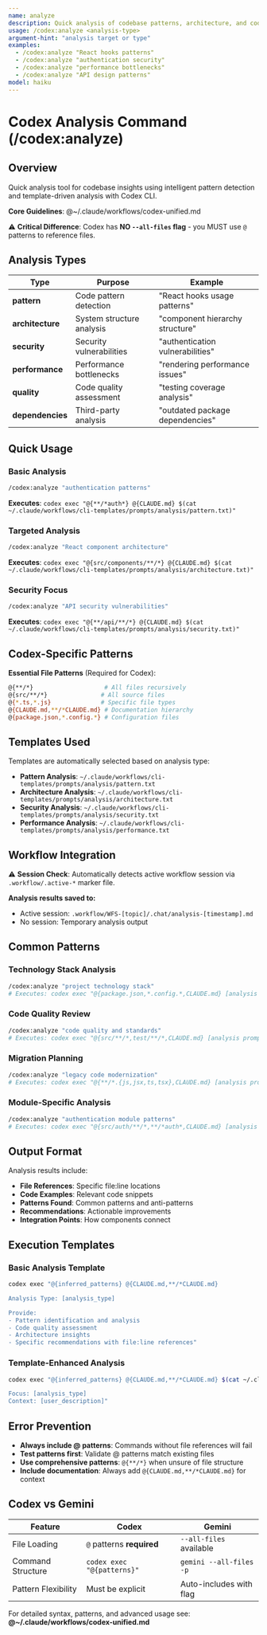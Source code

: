 ```yaml
---
name: analyze
description: Quick analysis of codebase patterns, architecture, and code quality using Codex CLI
usage: /codex:analyze <analysis-type>
argument-hint: "analysis target or type"
examples:
  - /codex:analyze "React hooks patterns"
  - /codex:analyze "authentication security"
  - /codex:analyze "performance bottlenecks"
  - /codex:analyze "API design patterns"
model: haiku
---
```


# Codex Analysis Command (/codex:analyze)

## Overview
Quick analysis tool for codebase insights using intelligent pattern detection and template-driven analysis with Codex CLI.

**Core Guidelines**: @~/.claude/workflows/codex-unified.md

⚠️ **Critical Difference**: Codex has **NO `--all-files` flag** - you MUST use `@` patterns to reference files.

## Analysis Types

| Type | Purpose | Example |
|------|---------|---------|
| **pattern** | Code pattern detection | "React hooks usage patterns" |
| **architecture** | System structure analysis | "component hierarchy structure" |
| **security** | Security vulnerabilities | "authentication vulnerabilities" |
| **performance** | Performance bottlenecks | "rendering performance issues" |
| **quality** | Code quality assessment | "testing coverage analysis" |
| **dependencies** | Third-party analysis | "outdated package dependencies" |

## Quick Usage

### Basic Analysis
```bash
/codex:analyze "authentication patterns"
```
**Executes**: `codex exec "@{**/*auth*} @{CLAUDE.md} $(cat ~/.claude/workflows/cli-templates/prompts/analysis/pattern.txt)"`

### Targeted Analysis
```bash
/codex:analyze "React component architecture"
```
**Executes**: `codex exec "@{src/components/**/*} @{CLAUDE.md} $(cat ~/.claude/workflows/cli-templates/prompts/analysis/architecture.txt)"`

### Security Focus
```bash
/codex:analyze "API security vulnerabilities"
```
**Executes**: `codex exec "@{**/api/**/*} @{CLAUDE.md} $(cat ~/.claude/workflows/cli-templates/prompts/analysis/security.txt)"`

## Codex-Specific Patterns

**Essential File Patterns** (Required for Codex):
```bash
@{**/*}                    # All files recursively
@{src/**/*}               # All source files
@{*.ts,*.js}              # Specific file types
@{CLAUDE.md,**/*CLAUDE.md} # Documentation hierarchy
@{package.json,*.config.*} # Configuration files
```

## Templates Used

Templates are automatically selected based on analysis type:
- **Pattern Analysis**: `~/.claude/workflows/cli-templates/prompts/analysis/pattern.txt`
- **Architecture Analysis**: `~/.claude/workflows/cli-templates/prompts/analysis/architecture.txt`
- **Security Analysis**: `~/.claude/workflows/cli-templates/prompts/analysis/security.txt`
- **Performance Analysis**: `~/.claude/workflows/cli-templates/prompts/analysis/performance.txt`

## Workflow Integration

⚠️ **Session Check**: Automatically detects active workflow session via `.workflow/.active-*` marker file.

**Analysis results saved to:**
- Active session: `.workflow/WFS-[topic]/.chat/analysis-[timestamp].md`
- No session: Temporary analysis output

## Common Patterns

### Technology Stack Analysis
```bash
/codex:analyze "project technology stack"
# Executes: codex exec "@{package.json,*.config.*,CLAUDE.md} [analysis prompt]"
```

### Code Quality Review
```bash
/codex:analyze "code quality and standards"
# Executes: codex exec "@{src/**/*,test/**/*,CLAUDE.md} [analysis prompt]"
```

### Migration Planning
```bash
/codex:analyze "legacy code modernization"
# Executes: codex exec "@{**/*.{js,jsx,ts,tsx},CLAUDE.md} [analysis prompt]"
```

### Module-Specific Analysis
```bash
/codex:analyze "authentication module patterns"
# Executes: codex exec "@{src/auth/**/*,**/*auth*,CLAUDE.md} [analysis prompt]"
```

## Output Format

Analysis results include:
- **File References**: Specific file:line locations
- **Code Examples**: Relevant code snippets
- **Patterns Found**: Common patterns and anti-patterns
- **Recommendations**: Actionable improvements
- **Integration Points**: How components connect

## Execution Templates

### Basic Analysis Template
```bash
codex exec "@{inferred_patterns} @{CLAUDE.md,**/*CLAUDE.md}

Analysis Type: [analysis_type]

Provide:
- Pattern identification and analysis
- Code quality assessment
- Architecture insights
- Specific recommendations with file:line references"
```

### Template-Enhanced Analysis
```bash
codex exec "@{inferred_patterns} @{CLAUDE.md,**/*CLAUDE.md} $(cat ~/.claude/workflows/cli-templates/prompts/analysis/[template].txt)

Focus: [analysis_type]
Context: [user_description]"
```

## Error Prevention

- **Always include @ patterns**: Commands without file references will fail
- **Test patterns first**: Validate @ patterns match existing files
- **Use comprehensive patterns**: `@{**/*}` when unsure of file structure
- **Include documentation**: Always add `@{CLAUDE.md,**/*CLAUDE.md}` for context

## Codex vs Gemini

| Feature | Codex | Gemini |
|---------|-------|--------|
| File Loading | `@` patterns **required** | `--all-files` available |
| Command Structure | `codex exec "@{patterns}"` | `gemini --all-files -p` |
| Pattern Flexibility | Must be explicit | Auto-includes with flag |

For detailed syntax, patterns, and advanced usage see:
**@~/.claude/workflows/codex-unified.md**